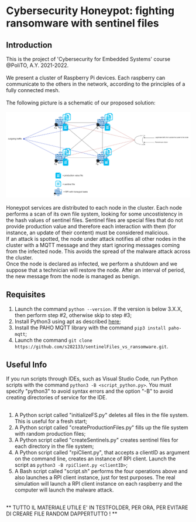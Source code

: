 # Cybersecurity Honeypot: fighting ransomware with sentinel files

## Introduction

This is the project of 'Cybersecurity for Embedded Systems' course @PoliTO, A.Y. 2021-2022. <br /><br />
We present a cluster of Raspberry Pi devices. Each raspberry can communicate to the others in the network, according to the principles of a fully connected mesh. <br /><br />
The following picture is a schematic of our proposed solution: <br /><br /> 
![Schematic](/images/malwareHoneypot.drawio.png) <br /><br /> 
Honeypot services are distributed to each node in the cluster. Each node performs a scan of its own file system, looking for some uncostistency in the hash values of sentinel files. Sentinel files are special files that do not provide production value and therefore each interaction with them (for instance, an update of their content) must be considered malicious.<br />
If an attack is spotted, the node under attack notifies all other nodes in the cluster with a MQTT message and they start ignoring messages coming from the infected node. This avoids the spread of the malware attack across the cluster.<br />
Once the node is declared as infected, we perform a shutdown and we suppose that a technician will restore the node. After an interval of period, the new message from the node is managed as benign.

## Requisites

1) Launch the command ```python --version```. If the version is below 3.X.X, then perform step #2, otherwise skip to step #3;
2) Install Python3 using apt as described [here](https://phoenixnap.com/kb/how-to-install-python-3-ubuntu);
3) Install the PAHO MQTT library with the command ```pip3 install paho-mqtt```;
4) Launch the command ```git clone https://github.com/s282133/sentinelFiles_vs_ransomware.git```.

## Useful Info

If you run scripts through IDEs, such as Visual Studio Code, run Python scripts with the command ```python3 -B <script_python.py>```. You must specify "python3" to avoid syntax errors and the option "-B" to avoid creating directories of service for the IDE.<br /><br />

1) A Python script called "initializeFS.py" deletes all files in the file system. This is useful for a fresh start;
2) A Python script called "createProductionFiles.py" fills up the file system with random production files;
3) A Python script called "createSentinels.py" creates sentinel files for each directory in the file system;
4) A Python script called "rpiClient.py", that accepts a clientID as argument on the command line, creates an instance of RPI client. Launch the script as ```python3 -B rpiClient.py <clientID>```;
5) A Bash script called "script.sh" performs the four operations above and also launches a RPI client instance, just for test purposes. The real simulation will launch a RPI client instance on each raspberry and the computer will launch the malware attack.<br /><br />

** TUTTO IL MATERIALE UTILE E' IN TESTFOLDER, PER ORA, PER EVITARE DI CREARE FILE RANDOM DAPPERTUTTO ! **
